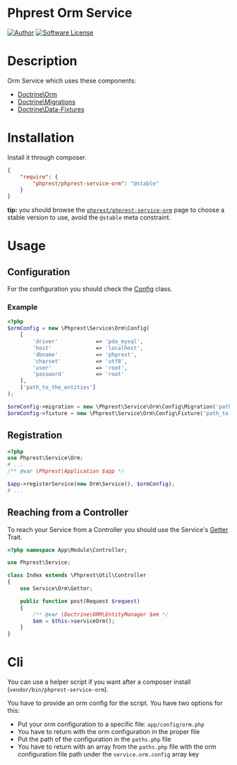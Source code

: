 # Phprest Orm Service

[![Author](http://img.shields.io/badge/author-@adammbalogh-blue.svg?style=flat-square)](https://twitter.com/adammbalogh)
[![Software License](https://img.shields.io/badge/license-MIT-blue.svg?style=flat-square)](LICENSE)

# Description

Orm Service which uses these components:
* [Doctrine\Orm](https://github.com/doctrine/doctrine2)
* [Doctrine\Migrations](https://github.com/doctrine/migrations)
* [Doctrine\Data-Fixtures](https://github.com/doctrine/data-fixtures)

# Installation

Install it through composer.

```json
{
    "require": {
        "phprest/phprest-service-orm": "@stable"
    }
}
```

**tip:** you should browse the [`phprest/phprest-service-orm`](https://packagist.org/packages/phprest/phprest-service-orm)
page to choose a stable version to use, avoid the `@stable` meta constraint.

# Usage

## Configuration

For the configuration you should check the [Config](src/Config.php) class.

### Example

```php
<?php
$ormConfig = new \Phprest\Service\Orm\Config(
    [
        'driver'            => 'pdo_mysql',
        'host'              => 'localhost',
        'dbname'            => 'phprest',
        'charset'           => 'utf8',
        'user'              => 'root',
        'password'          => 'root'
    ],
    ['path_to_the_entities']
);

$ormConfig->migration = new \Phprest\Service\Orm\Config\Migration('path_to_the_migrations');
$ormConfig->fixture = new \Phprest\Service\Orm\Config\Fixture('path_to_the_fixtures');
```

## Registration

```php
<?php
use Phprest\Service\Orm;
# ...
/** @var \Phprest\Application $app */

$app->registerService(new Orm\Service(), $ormConfig);
# ...
```

## Reaching from a Controller

To reach your Service from a Controller you should use the Service's [Getter](src/Getter.php) Trait.

```php
<?php namespace App\Module\Controller;

use Phprest\Service;

class Index extends \Phprest\Util\Controller
{
    use Service\Orm\Getter;

    public function post(Request $request)
    {
        /** @var \Doctrine\ORM\EntityManager $em */
        $em = $this->serviceOrm();
    }
}
```

# Cli

You can use a helper script if you want after a composer install (```vendor/bin/phprest-service-orm```).

You have to provide an orm config for the script. You have two options for this:
* Put your orm configuration to a specific file: ```app/config/orm.php```
 * You have to return with the orm configuration in the proper file
* Put the path of the configuration in the ```paths.php``` file
 * You have to return with an array from the ```paths.php``` file with the orm configuration file path under the ```service.orm.config``` array key
